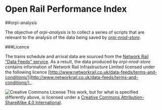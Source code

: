 Open Rail Performance Index
===========================

##orpi-analysis

The objective of *orpi-analysis* is to collect a series of scripts that are relevant to the analysis of the data being saved by [*orpi-nrod-store*](https://github.com/theodi/orpi-nrod-store).

###Licence

The trains schedule and arrival data are sourced from the [Network Rail "Data Feeds" service](https://datafeeds.networkrail.co.uk). As a result, the data produced by *orpi-nrod-store* contains information of Network Rail Infrastructure Limited licensed under the following licence [http://www.networkrail.co.uk/data-feeds/terms-and-conditions/](http://www.networkrail.co.uk/data-feeds/terms-and-conditions/)_.

![Creative Commons License](http://i.creativecommons.org/l/by-sa/4.0/88x31.png "Creative Commons License") This work, but for what is specified differently above, is licensed under a [Creative Commons Attribution-ShareAlike 4.0 International](https://creativecommons.org/licenses/by-sa/4.0/). 